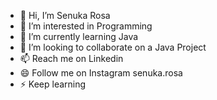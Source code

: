 - 👋 Hi, I’m Senuka Rosa
- 👀 I’m interested in Programming
- 🌱 I’m currently learning Java
- 💞️ I’m looking to collaborate on a Java Project
- 📫 Reach me on Linkedin
- 😄 Follow me on Instagram senuka.rosa
- ⚡ Keep learning

<!---
IT24104385/IT24104385 is a ✨ special ✨ repository because its `README.md` (this file) appears on your GitHub profile.
You can click the Preview link to take a look at your changes.
--->
